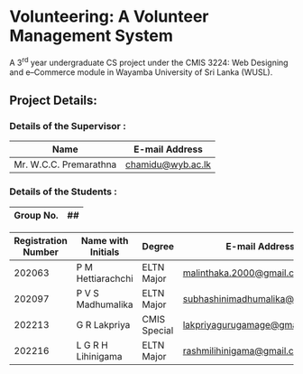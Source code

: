 # Volunteering: A Volunteer Management System

A 3<sup>rd</sup> year undergraduate CS project under the CMIS 3224: Web Designing and e–Commerce module in Wayamba University of Sri Lanka (WUSL).

## Project Details:

### Details of the Supervisor :

| Name                   | E-mail Address    |
| ---------------------- | ----------------- |
| Mr. W.C.C. Premarathna | chamidu@wyb.ac.lk |

### Details of the Students :

| Group No. | ##  |
| --------- | --- |

| Registration Number | Name with Initials | Degree       | E-mail Address                  |
| ------------------- | ------------------ | ------------ | ------------------------------- |
| 202063              | P M Hettiarachchi  | ELTN Major   | malinthaka.2000@gmail.com       |
| 202097              | P V S Madhumalika  | ELTN Major   | subhashinimadhumalika@gmail.com |
| 202213              | G R Lakpriya       | CMIS Special | lakpriyagurugamage@gmail.com    |
| 202216              | L G R H Lihinigama | ELTN Major   | rashmilihinigama@gmail.com      |

<!---
### Project Duration :

| from                | -                               | to                  |
| ------------------- | ------------------------------- | ------------------- |
| ## ##########, 2024 | ## days OR ## weeks and ## days | ## ##########, 2024 |

### Documentation :

| Document Name | Submitted Date |
| ------------- | -------------- |
| -             | -              |
-->

